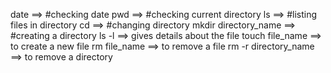date  ==> #checking date 
pwd ==> #checking current directory
ls ==> #listing files in directory
cd ==> #changing directory
mkdir directory_name ==> #creating a directory
ls -l ==> gives details about the file
touch file_name ==> to create a new file 
rm file_name ==> to remove a file 
rm -r directory_name ==> to remove a directory


